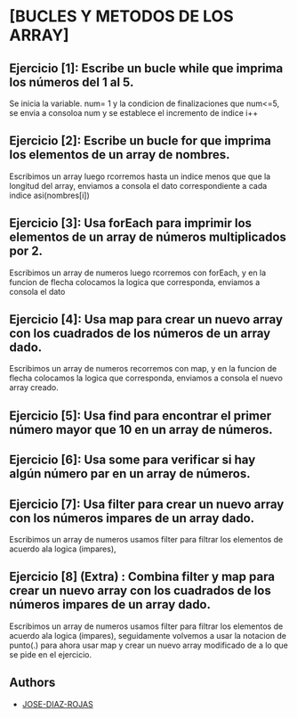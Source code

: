 # [BUCLES Y METODOS DE LOS ARRAY]
## Ejercicio [1]: Escribe un bucle while que imprima los números del 1 al 5.
Se inicia la variable. num= 1 y la condicion de finalizaciones que num<=5, se envia a consoloa num y se establece el incremento de indice i++
## Ejercicio [2]: Escribe un bucle for que imprima los elementos de un array de nombres.
Escribimos un array luego rcorremos hasta un indice menos que que la longitud del array, enviamos a consola el dato correspondiente a cada indice  asi(nombres[i])
## Ejercicio [3]: Usa forEach para imprimir los elementos de un array de números multiplicados por 2.
Escribimos un array de numeros luego rcorremos con forEach, y en la funcion de flecha colocamos la logica que corresponda, enviamos a consola el dato
## Ejercicio [4]: Usa map para crear un nuevo array con los cuadrados de los números de un array dado.
Escribimos un array de numeros recorremos con map, y en la funcion de flecha colocamos la logica que corresponda, enviamos a consola el nuevo array creado.
## Ejercicio [5]: Usa find para encontrar el primer número mayor que 10 en un array de números.
## Ejercicio [6]: Usa some para verificar si hay algún número par en un array de números.
## Ejercicio [7]: Usa filter para crear un nuevo array con los números impares de un array dado.
Escribimos un array de numeros usamos filter para filtrar los elementos de acuerdo ala logica (impares), 
## Ejercicio [8] (Extra) : Combina filter y map para crear un nuevo array con los cuadrados de los números impares de un array dado.
Escribimos un array de numeros usamos filter para filtrar los elementos de acuerdo ala logica (impares), seguidamente volvemos a usar la notacion de punto(.) para ahora usar map y crear un nuevo array modificado de a lo que se pide en el ejercicio.
## Authors

- [JOSE-DIAZ-ROJAS](https://github.com/)





